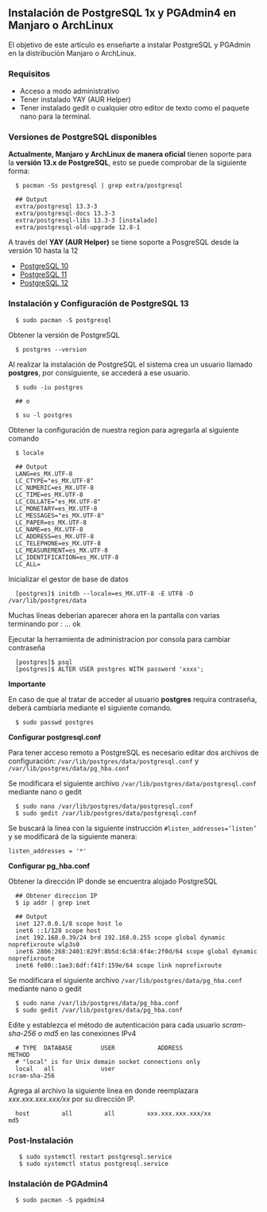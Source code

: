 ## Instalación de PostgreSQL 1x y PGAdmin4 en Manjaro o ArchLinux

El objetivo de este artículo es enseñarte a instalar PostgreSQL y PGAdmin en la distribución Manjaro o ArchLinux.

### Requisitos

- Acceso a modo administrativo
- Tener instalado YAY (AUR Helper)
- Tener instalado gedit o cualquier otro editor de texto como el paquete nano para la terminal.


### Versiones de PostgreSQL disponibles

**Actualmente, Manjaro y ArchLinux de manera oficial** tienen soporte para la **versión 13.x de PostgreSQL**, esto se puede comprobar de la siguiente forma:

```
  $ pacman -Ss postgresql | grep extra/postgresql  
  
  ## Output
  extra/postgresql 13.3-3
  extra/postgresql-docs 13.3-3
  extra/postgresql-libs 13.3-3 [instalado]
  extra/postgresql-old-upgrade 12.8-1

```

A través del **YAY (AUR Helper)** se tiene soporte a PosgreSQL desde la versión 10 hasta la 12

- [PostgreSQL 10](https://aur.archlinux.org/packages/postgresql-10/)
- [PostgreSQL 11](https://aur.archlinux.org/packages/postgresql-11/)
- [PostgreSQL 12](https://aur.archlinux.org/packages/postgresql-12/)


### Instalación y Configuración de PostgreSQL 13 

```
  $ sudo pacman -S postgresql
```

Obtener la versión de PostgreSQL

```
  $ postgres --version
```

Al realizar la instalación de PostgreSQL el sistema crea un usuario llamado **postgres**, por consiguiente, se accederá a ese usuario.

```
  $ sudo -iu postgres

  ## o

  $ su -l postgres
```

Obtener la configuración de nuestra region para agregarla al siguiente comando

```
  $ locale 

  ## Output
  LANG=es_MX.UTF-8
  LC_CTYPE="es_MX.UTF-8"
  LC_NUMERIC=es_MX.UTF-8
  LC_TIME=es_MX.UTF-8
  LC_COLLATE="es_MX.UTF-8"
  LC_MONETARY=es_MX.UTF-8
  LC_MESSAGES="es_MX.UTF-8"
  LC_PAPER=es_MX.UTF-8
  LC_NAME=es_MX.UTF-8
  LC_ADDRESS=es_MX.UTF-8
  LC_TELEPHONE=es_MX.UTF-8
  LC_MEASUREMENT=es_MX.UTF-8
  LC_IDENTIFICATION=es_MX.UTF-8
  LC_ALL=
```

Inicializar el gestor de base de datos

```
  [postgres]$ initdb --locale=es_MX.UTF-8 -E UTF8 -D /var/lib/postgres/data
```

Muchas líneas deberían aparecer ahora en la pantalla con varias terminando por : ... ok


Ejecutar la herramienta de administracion por consola para cambiar contraseña

```
  [postgres]$ psql
  [postgres]$ ALTER USER postgres WITH password 'xxxx';
```

**Importante**

En caso de que al tratar de acceder al usuario **postgres** requira contraseña, deberá cambiarla mediante el siguiente comando.


```
  $ sudo passwd postgres
```

**Configurar postgresql.conf**

Para tener acceso remoto a PostgreSQL es necesario editar dos archivos de configuración: `/var/lib/postgres/data/postgresql.conf` y `/var/lib/postgres/data/pg_hba.conf`

Se modificara el siguiente archivo `/var/lib/postgres/data/postgresql.conf` mediante nano o gedit

```
  $ sudo nano /var/lib/postgres/data/postgresql.conf
  $ sudo gedit /var/lib/postgres/data/postgresql.conf
```

Se buscará la linea con la siguiente instrucción  ` #listen_addresses=’listen’ ` y se modificará de la siguiente manera:

```
listen_addresses = '*'
```

**Configurar pg_hba.conf**

Obtener la dirección IP donde se encuentra alojado PostgreSQL

```
  ## Obtener direccion IP
  $ ip addr | grep inet 
  
  ## Output
  inet 127.0.0.1/8 scope host lo
  inet6 ::1/128 scope host 
  inet 192.168.0.39/24 brd 192.168.0.255 scope global dynamic noprefixroute wlp3s0
  inet6 2806:268:2401:829f:8b5d:6c58:6f4e:2f0d/64 scope global dynamic noprefixroute 
  inet6 fe80::1ae3:6df:f41f:159e/64 scope link noprefixroute 
```

Se modificara el siguiente archivo `/var/lib/postgres/data/pg_hba.conf` mediante nano o gedit

```
  $ sudo nano /var/lib/postgres/data/pg_hba.conf
  $ sudo gedit /var/lib/postgres/data/pg_hba.conf
```

Edite y establezca el método de autenticación para cada usuario *scram-sha-256* o *md5* en las conexiones IPv4

```
  # TYPE  DATABASE        USER            ADDRESS                 METHOD                                                                                               
  # "local" is for Unix domain socket connections only                                                                                                                        
  local   all             user                                    scram-sha-256
```

Agrega al archivo la siguiente linea en donde reemplazara *xxx.xxx.xxx.xxx/xx* por su dirección IP.

```
  host         all         all         xxx.xxx.xxx.xxx/xx           md5
```

### Post-Instalación

```
   $ sudo systemctl restart postgresql.service
   $ sudo systemctl status postgresql.service
```


### Instalación de PGAdmin4

```
  $ sudo pacman -S pgadmin4
```

